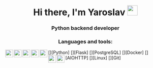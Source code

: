 <h1 align="center">Hi there, I'm Yaroslav
<img src="https://github.com/blackcater/blackcater/raw/main/images/Hi.gif" height="32"/></h1>
<h3 align="center">Python backend developer</h3>

<h3 align="center">Languages and tools:</h3>

[<img align="left" width="24px" src="https://simpleicons.org/icons/python.svg"/>][Python]
[<img align="left" width="24px" src="https://simpleicons.org/icons/flask.svg"/>][Flask]
[<img align="left" width="24px" src="https://simpleicons.org/icons/postgresql.svg"/>][PostgreSQL]
[<img align="left" width="24px" src="https://simpleicons.org/icons/docker.svg"/>][Docker]
[<img align="left" width="24px" src="https://simpleicons.org/icons/aiohttp.svg"/>][AIOHTTP]
[<img align="left" width="24px" src="https://simpleicons.org/icons/linux.svg"/>][Linux]
[<img align="left" width="24px" src="https://simpleicons.org/icons/git.svg"/>][Git]

<!-- [<img align="left" width="24px" src=""/>][Docker] -->

<!--
**oriared/oriared** is a ✨ _special_ ✨ repository because its `README.md` (this file) appears on your GitHub profile.

Here are some ideas to get you started:

- 🔭 I’m currently working on ...
- 🌱 I’m currently learning ...
- 👯 I’m looking to collaborate on ...
- 🤔 I’m looking for help with ...
- 💬 Ask me about ...
- 📫 How to reach me: ...
- 😄 Pronouns: ...
- ⚡ Fun fact: ...
-->
